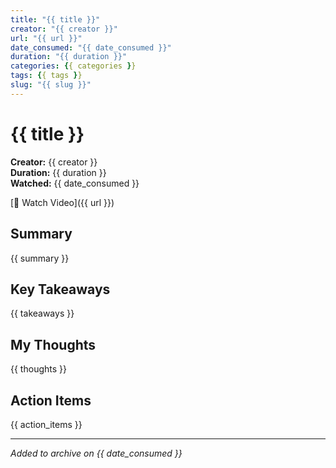 ```yaml
---
title: "{{ title }}"
creator: "{{ creator }}"
url: "{{ url }}"
date_consumed: "{{ date_consumed }}"
duration: "{{ duration }}"
categories: {{ categories }}
tags: {{ tags }}
slug: "{{ slug }}"
---
```


# {{ title }}

**Creator:** {{ creator }}  
**Duration:** {{ duration }}  
**Watched:** {{ date_consumed }}

[🔗 Watch Video]({{ url }})

## Summary

{{ summary }}

## Key Takeaways

{{ takeaways }}

## My Thoughts

{{ thoughts }}

## Action Items

{{ action_items }}

---

*Added to archive on {{ date_consumed }}*